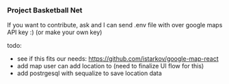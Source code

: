 ### Project Basketball Net
If you want to contribute, ask and I can send .env file with over google maps API key :) (or make your own key)

todo: 
- see if this fits our needs: https://github.com/istarkov/google-map-react
- add map user can add location to (need to finalize UI flow for this)
- add postrgesql with sequalize to save location data


